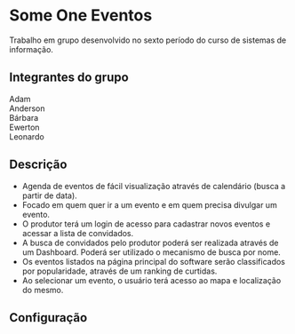 # Some One Eventos

Trabalho em grupo desenvolvido no sexto período do curso de sistemas de informação.

## Integrantes do grupo

Adam  
Anderson  
Bárbara  
Ewerton  
Leonardo  

## Descrição

* Agenda de eventos de fácil visualização através de calendário (busca a partir de data).  
* Focado em quem quer ir a um evento e em quem precisa divulgar um evento.  
* O produtor terá um login de acesso para cadastrar novos eventos e acessar a lista de convidados.  
* A busca de convidados pelo produtor poderá ser realizada através de um Dashboard. Poderá ser utilizado o
mecanismo de busca por nome.  
* Os eventos listados na página principal do software serão classificados por popularidade, através de um ranking de
curtidas.  
* Ao selecionar um evento, o usuário terá acesso ao mapa e localização do mesmo.  

## Configuração
